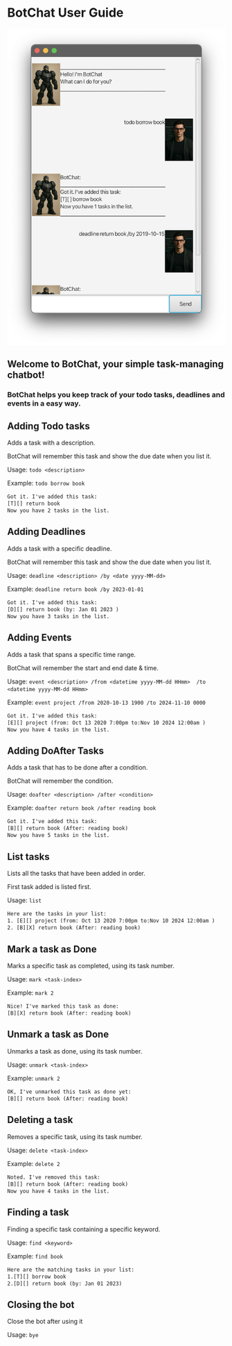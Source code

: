 # BotChat User Guide

<img alt="Ui.png" src="Ui.png"/>


## Welcome to **BotChat**, your simple task-managing chatbot!  
### BotChat helps you keep track of your todo tasks, deadlines and events in a easy way.

## Adding Todo tasks

Adds a task with a description.

BotChat will remember this task and show the due date when you list it.

Usage: `todo <description>`

Example: `todo borrow book`


```
Got it. I've added this task:
[T][] return book
Now you have 2 tasks in the list.
```


## Adding Deadlines

Adds a task with a specific deadline. 

BotChat will remember this task and show the due date when you list it.

Usage: `deadline <description> /by <date yyyy-MM-dd>`

Example: `deadline return book /by 2023-01-01`



```
Got it. I've added this task:
[D][] return book (by: Jan 01 2023 )
Now you have 3 tasks in the list.
```

## Adding Events

Adds a task that spans a specific time range.

BotChat will remember the start and end date & time.

Usage: `event <description> /from <datetime yyyy-MM-dd HHmm> 
        /to <datetime yyyy-MM-dd HHmm>`

Example: `event project /from 2020-10-13 1900 /to 2024-11-10 0000`



```
Got it. I've added this task:
[E][] project (from: Oct 13 2020 7:00pm to:Nov 10 2024 12:00am )
Now you have 4 tasks in the list.
```


## Adding DoAfter Tasks

Adds a task that has to be done after a condition.

BotChat will remember the condition.

Usage: `doafter <description> /after <condition>`

Example: `doafter return book /after reading book`



```
Got it. I've added this task:
[B][] return book (After: reading book)
Now you have 5 tasks in the list.
```
## List tasks

Lists all the tasks that have been added in order.

First task added is listed first.


Usage: `list`

```
Here are the tasks in your list:
1. [E][] project (from: Oct 13 2020 7:00pm to:Nov 10 2024 12:00am )
2. [B][X] return book (After: reading book)
```

## Mark a task as Done

Marks a specific task as completed, using its task number.



Usage: `mark <task-index>`

Example: `mark 2`


```
Nice! I've marked this task as done:
[B][X] return book (After: reading book)
```

## Unmark a task as Done

Unmarks a task as done, using its task number.



Usage: `unmark <task-index>`

Example: `unmark 2`


```
OK, I've unmarked this task as done yet:
[B][] return book (After: reading book)
```

## Deleting a task

Removes a specific task, using its task number.


Usage: `delete <task-index>`

Example: `delete 2`


```
Noted. I've removed this task:
[B][] return book (After: reading book)
Now you have 4 tasks in the list.
```

## Finding a task

Finding a specific task containing a specific keyword.


Usage: `find <keyword>`

Example: `find book`


```
Here are the matching tasks in your list:
1.[T][] borrow book
2.[D][] return book (by: Jan 01 2023)
```

## Closing the bot

Close the bot after using it

Usage: `bye`
